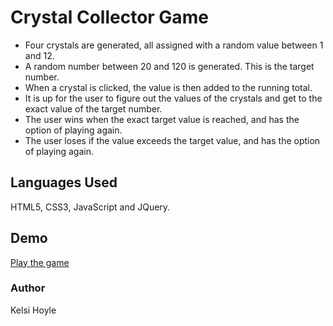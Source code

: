 # Crystal Collector Game
* Four crystals are generated, all assigned with a random value between 1 and 12.
* A random number between 20 and 120 is generated. This is the target number.
* When a crystal is clicked, the value is then added to the running total.
* It is up for the user to figure out the values of the crystals and get to the exact value of the target number.
* The user wins when the exact target value is reached, and has the option of playing again.
* The user loses if the value exceeds the target value, and has the option of playing again.

## Languages Used

HTML5, CSS3, JavaScript and JQuery.

## Demo
[Play the game](https://kelsimhoyle.github.io/unit-4-game/)

### Author
Kelsi Hoyle